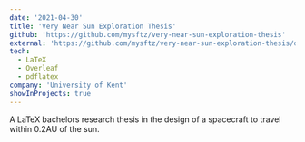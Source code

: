 ```yaml
---
date: '2021-04-30'
title: 'Very Near Sun Exploration Thesis'
github: 'https://github.com/mysftz/very-near-sun-exploration-thesis'
external: 'https://github.com/mysftz/very-near-sun-exploration-thesis/document/main.pdf'
tech:
  - LaTeX
  - Overleaf
  - pdflatex
company: 'University of Kent'
showInProjects: true
---
```


A LaTeX bachelors research thesis in the design of a spacecraft to travel within 0.2AU of the sun.
